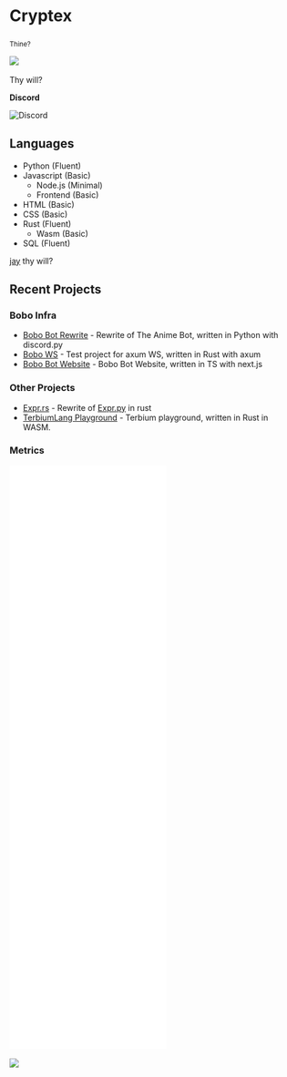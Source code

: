 # Cryptex

<sub>Thine?</sub>

![](https://komarev.com/ghpvc/?username=Cryptex-github)

Thy will?

**Discord**

![Discord](https://discord.c99.nl/widget/theme-1/590323594744168494.png)

## Languages

- Python (Fluent)
- Javascript (Basic)
  - Node.js (Minimal)
  - Frontend (Basic)
- HTML (Basic)
- CSS (Basic)
- Rust (Fluent)
  - Wasm (Basic)
- SQL (Fluent)

[jay](https://github.com/jay3332) thy will?

## Recent Projects

### Bobo Infra

- [Bobo Bot Rewrite](https://github.com/Cryptex-github/bobo-bot) - Rewrite of The Anime Bot, written in Python with discord.py
- [Bobo WS](https://github.com/Cryptex-github/bobo-ws) - Test project for axum WS, written in Rust with axum
- [Bobo Bot Website](https://github.com/Cryptex-github/bobo-bot-website) - Bobo Bot Website, written in TS with next.js

### Other Projects
- [Expr.rs](https://github.com/Cryptex-github/expr.rs) - Rewrite of [Expr.py](https://github.com/jay3332/expr.py) in rust
- [TerbiumLang Playground](https://github.com/terbiumLang/wasm) - Terbium playground, written in Rust in WASM.



### Metrics
![Metrics](https://github.com/Cryptex-github/Cryptex-github/blob/main/github-metrics.svg)


![](https://hit.yhype.me/github/profile?user_id=64497526)
